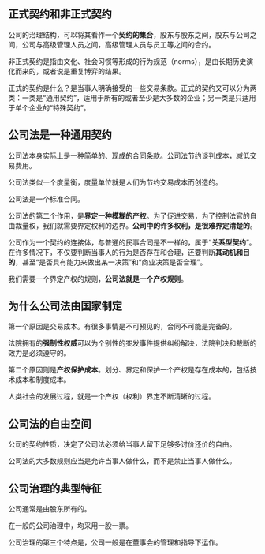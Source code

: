 ## 正式契约和非正式契约

公司的治理结构，可以将其看作一个**契约的集合**，股东与股东之间，股东与公司之间，公司与高级管理人员之间，高级管理人员与员工等之间的合约。



非正式契约是指由文化、社会习惯等形成的行为规范（norms），是由长期历史演化而来的，或者说是重复博弈的结果。



正式的契约是什么？是当事人明确接受的一些交易条款。正式的契约又可以分为两类：一类是“通用契约”，适用于所有的或者至少是大多数的企业；另一类是只适用于单个企业的“特殊契约”。



## 公司法是一种通用契约

公司法本身实际上是一种简单的、现成的合同条款。公司法节约谈判成本，减低交易费用。



公司法类似一个度量衡，度量单位就是人们为节约交易成本而创造的。



公司法是一个标准合同。



公司法的第二个作用，是**界定一种模糊的产权**。为了促进交易，为了控制法官的自由裁量权，我们就需要界定权利的边界。**公司中的许多权利，是很难界定清楚的**。



公司作为一个契约的连接体，与普通的民事合同是不一样的，属于“**关系型契约**”。在许多情况下，不仅要判断当事人的行为是否存在和合理，还要判断**其动机和目的**，甚至“是否具有能力来做出某一决策”和“商业决策是否合理”。



我们需要一个界定产权的规则，**公司法就是一个产权规则**。



## 为什么公司法由国家制定

第一个原因是交易成本。有很多事情是不可预见的，合同不可能是完备的。

法院拥有的**强制性权威**可以为个别性的突发事件提供纠纷解决，法院判决和裁断的效力是必须遵守的。



第二个原因则是**产权保护成本**。划分、界定和保护一个产权是存在成本的，包括技术成本和制度成本。

人类社会的发展过程，就是一个产权（权利）界定不断清晰的过程。



## 公司法的自由空间

公司的契约性质，决定了公司法必须给当事人留下足够多讨价还价的自由。

公司法的大多数规则应当是允许当事人做什么，而不是禁止当事人做什么。



## 公司治理的典型特征

公司通常是由股东所有的。

在一般的公司治理中，均采用一股一票。

公司治理的第三个特点是，公司一般是在董事会的管理和指导下运作。











